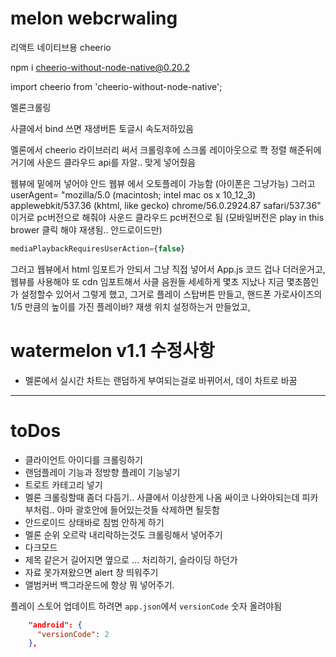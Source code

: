 # melon webcrwaling

리액트 네이티브용 cheerio

npm i cheerio-without-node-native@0.20.2

import cheerio from 'cheerio-without-node-native';

멜론크롤링


사클에서 bind 쓰면 재생버튼 토글시 속도저하있음


멜론에서 cheerio 라이브러리 써서 크롤링후에 스크롤 레이아웃으로 쫙 정렬 해준뒤에 거기에 사운드 클라우드 api를 자알.. 맞게 넣어줬음


웹뷰에 밑에꺼 넣어야 안드 웹뷰 에서 오토플레이 가능함 (아이폰은 그냥가능)
그러고 userAgent= "mozilla/5.0 (macintosh; intel mac os x 10_12_3) applewebkit/537.36 (khtml, like gecko) chrome/56.0.2924.87 safari/537.36"
이거로 pc버전으로 해줘야 사운드 클라우드 pc버전으로 됨 (모바일버전은 play in this brower 클릭 해야 재생됨.. 안드로이드만)

```js
mediaPlaybackRequiresUserAction={false}
```


그러고 웹뷰에서 html 임포트가 안되서 그냥 직접 넣어서 App.js 코드 겁나 더러운거고, 
웹뷰를 사용해야 또 cdn 임포트해서 사클 음원들 세세하게 몇초 지났나 지금 몇초쯤인가 설정할수 있어서 그렇게 했고,
그거로 플레이 스탑버튼 만들고, 핸드폰 가로사이즈의 1/5 만큼의 높이를 가진 플레이바? 재생 위치  설정하는거 만들었고,

# watermelon v1.1 수정사항

- 멜론에서 실시간 차트는 랜덤하게 부여되는걸로 바뀌어서, 데이 차트로 바꿈


---

# toDos

- 클라이언트 아이디를 크롤링하기
- 랜덤플레이 기능과 정방향 플레이 기능넣기
- 트로트 카테고리 넣기
- 멜론 크롤링할때 좀더 다듬기.. 사클에서 이상한게 나옴 싸이코 나와야되는데 피카부처럼.. 아마 괄호안에 들어있는것들 삭제하면 될듯함
- 안드로이드 상태바로 침범 안하게 하기
- 멜론 순위 오르락 내리락하는것도 크롤링해서 넣어주기
- 다크모드
- 제목 같은거 길어지면 옆으로 ... 처리하기, 슬라이딩 하던가
- 자료 못가져왔으면 alert 창 띄워주기
- 앨범커버 백그라운드에 항상 뭐 넣어주기.




플레이 스토어 업데이트 하려면 `app.json`에서 `versionCode` 숫자 올려야됨

```json
    "android": {
      "versionCode": 2
    },
```